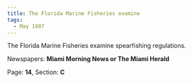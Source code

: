 ```yaml
---  
title: The Florida Marine Fisheries examine  
tags:  
  - May 1997  
---  
```

  
The Florida Marine Fisheries examine spearfishing regulations.  
  
Newspapers: **Miami Morning News or The Miami Herald**  
  
Page: **14**, Section: **C** 
